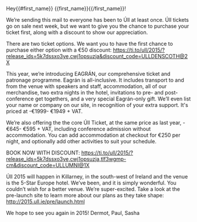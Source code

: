 Hey{{#first_name}} {{first_name}}{{/first_name}}!

We’re sending this mail to everyone has been to Úll at least once. Úll tickets go on sale next week, but we want to give you the chance to purchase your ticket first, along with a discount to show our appreciation.

There are two ticket options. We want you to have the first chance to purchase either option with a €50 discount: https://ti.to/ull/2015/?release_ids=5k7dssxo3ye,cwj1opsuzja&discount_code=ULLDENSCOTH@2X

This year, we’re introducing EAGRÁN, our comprehensive ticket and patronage programme. Eagrán is all-inclusive. It includes transport to and from the venue with speakers and staff, accommodation, all of our merchandise, two extra nights in the hotel, invitations to pre- and post- conference get togethers, and a very special Eagrán-only gift. We’ll even list your name or company on our site, in recognition of your extra support. It's priced at -€1999- €1949 + VAT.

We’re also offering the the core Úll Ticket, at the same price as last year, -€645- €595 + VAT, including conference admission without accommodation. You can add accommodation at checkout for €250 per night, and optionally add other activities to suit your schedule.

BOOK NOW WITH DISCOUNT: https://ti.to/ull/2015/?release_ids=5k7dssxo3ye,cwj1opsuzja,tlf3wgmp-cm&discount_code=ULLUMNI@1X

Úll 2015 will happen in Killarney, in the south-west of Ireland and the venue is the 5-Star Europe hotel. We’ve been, and it is simply wonderful. You couldn’t wish for a better venue. We’re super-excited. Take a look at the pre-launch site to learn more about our plans as they take shape: http://2015.ull.ie/pre/launch.html

We hope to see you again in 2015! 
Dermot, Paul, Sasha